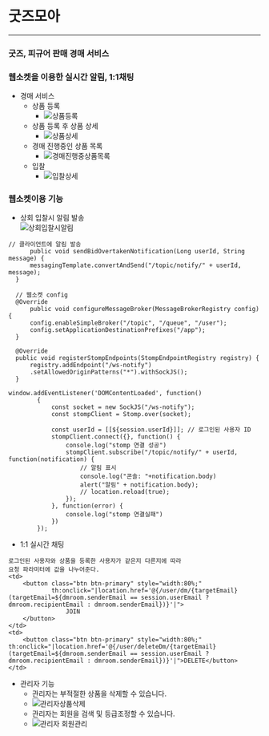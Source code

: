 # 굿즈모아

----
### 굿즈, 피규어 판매 경매 서비스
### 웹소켓을 이용한 실시간 알림, 1:1채팅

- 경매 서비스
  + 상품 등록
    + ![상품등록](https://github.com/user-attachments/assets/652051ed-16c2-4c75-a2bb-b663ce91f381)
  + 상품 등록 후 상품 상세
    + ![상품상세](https://github.com/user-attachments/assets/1e626c1d-9d75-4849-bc75-39097fe3eac4)
  + 경매 진행중인 상품 목록
    + ![경매진행중상품목록](https://github.com/user-attachments/assets/7370d59d-7b10-4f8d-ae02-ea3beb67356c)
  + 입찰
    + ![입찰상세](https://github.com/user-attachments/assets/9f6e4316-0cd3-4884-b704-d78bbeabb9e2)
### **웹소켓이용 기능** 
  + 상회 입찰시 알림 발송  
  ![상회입찰시알림](https://github.com/user-attachments/assets/9e6512df-6f52-4815-a184-ac59dedd4852)
```  
// 클라이언트에 알림 발송       
      public void sendBidOvertakenNotification(Long userId, String message) {
      messagingTemplate.convertAndSend("/topic/notify/" + userId, message);
  }
```
```
  // 웹소켓 config
  @Override
      public void configureMessageBroker(MessageBrokerRegistry config) {
      config.enableSimpleBroker("/topic", "/queue", "/user");
      config.setApplicationDestinationPrefixes("/app");
  }

  @Override
  public void registerStompEndpoints(StompEndpointRegistry registry) {
      registry.addEndpoint("/ws-notify")
      .setAllowedOriginPatterns("*").withSockJS();
  }
  ```
```
window.addEventListener('DOMContentLoaded', function()
        {
            const socket = new SockJS("/ws-notify");
            const stompClient = Stomp.over(socket);

            const userId = [[${session.userId}]]; // 로그인된 사용자 ID
            stompClient.connect({}, function() {
                console.log("stomp 연결 성공")
                stompClient.subscribe("/topic/notify/" + userId, function(notification) {
                    // 알림 표시
                    console.log("콘솔: "+notification.body)
                    alert("알림" + notification.body);
                    // location.reload(true);
                });
            }, function(error) {
                console.log("stomp 연결실패")
            })
        });
```
  + 1:1 실시간 채팅
```
로그인된 사용자와 상품을 등록한 사용자가 같은지 다른지에 따라
요청 파라미터에 값을 나누어준다.
<td>
    <button class="btn btn-primary" style="width:80%;"
            th:onclick="|location.href='@{/user/dm/{targetEmail}(targetEmail=${dmroom.senderEmail == session.userEmail ? dmroom.recipientEmail : dmroom.senderEmail})}'|">
                JOIN
    </button>
</td>
<td>
    <button class="btn btn-primary" style="width:80%;" th:onclick="|location.href='@{/user/deleteDm/{targetEmail}(targetEmail=${dmroom.senderEmail == session.userEmail ? dmroom.recipientEmail : dmroom.senderEmail})}'|">DELETE</button>
</td>
```
  + 관리자 기능
    - 관리자는 부적절한 상품을 삭제할 수 있습니다.
    - ![관리자상품삭제](https://github.com/user-attachments/assets/2b2a3fb5-18e3-4bcd-8b43-36459706080a)
    - 관리자는 회원을 검색 및 등급조정할 수 있습니다.
    - ![관리자 회원관리](https://github.com/user-attachments/assets/af473774-567f-4200-9d45-03e8400c615e)

